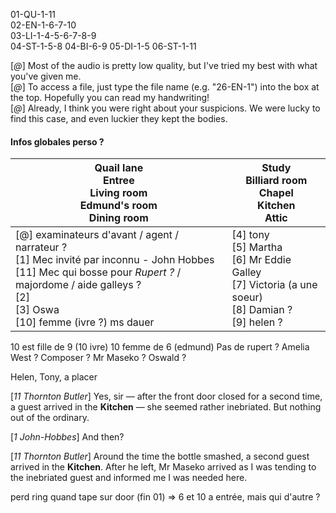 01-QU-1-11  
02-EN-1-6-7-10  
03-LI-1-4-5-6-7-8-9  
04-ST-1-5-8
04-BI-6-9
05-DI-1-5
06-ST-1-11

[_@_] Most of the audio is pretty low quality, but I've tried my best with what you've given me.  
[_@_] To access a file, just type the file name (e.g. "26-EN-1") into the box at the top. Hopefully you can read my handwriting!  
[_@_] Already, I think you were right about your suspicions. We were lucky to find this case, and even luckier they kept the bodies.

#### Infos globales perso ?

| **Qu**ail lane<br>**En**tree<br>**Li**ving room<br>**Ed**mund's room<br>**Di**ning room                                                                                                                           | **St**udy<br>**Bi**lliard room<br>**Ch**apel<br>**Ki**tchen<br>**At**tic                                   |
| ----------------------------------------------------------------------------------------------------------------------------------------------------------------------------------------------------------------- | ---------------------------------------------------------------------------------------------------------- |
| [@] examinateurs d'avant / agent / narrateur ?<br>[1]  Mec invité par inconnu - John Hobbes<br>[11] Mec qui bosse pour *Rupert ?* / majordome / aide galleys ?<br>[2]<br>[3] Oswa<br>[10] femme (ivre ?) ms dauer | [4] tony<br>[5] Martha<br>[6] Mr Eddie Galley<br>[7] Victoria (a une soeur)<br>[8] Damian ?<br>[9] helen ? |
10 est fille de 9 (10 ivre)
10 femme de 6 (edmund)
Pas de rupert ?
Amelia West ? Composer ?
Mr Maseko ?
Oswald ?

Helen, Tony, a placer
  
[_11 Thornton Butler_] Yes, sir — after the front door closed for a second time, a guest arrived in the **Kitchen** — she seemed rather inebriated. But nothing out of the ordinary.  
  
  
[_1 John-Hobbes_] And then?  
  
  
[_11 Thornton Butler_] Around the time the bottle smashed, a second guest arrived in the **Kitchen**. After he left, Mr Maseko arrived as I was tending to the inebriated guest and informed me I was needed here.



perd ring quand tape sur door (fin 01) => 6 et 10 a entrée, mais qui d'autre ?